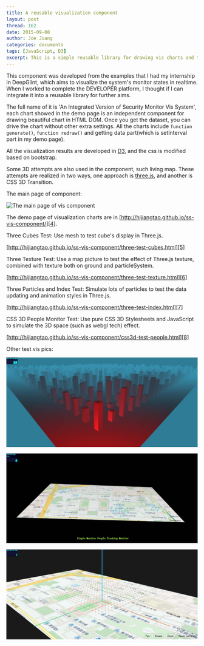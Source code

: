 ```yaml
---
title: A reusable visualization component
layout: post
thread: 162
date: 2015-09-08
author: Joe Jiang
categories: documents
tags: [JavaScript, D3]
excerpt: This is a simple reusable library for drawing vis charts and tables like C3 or Echarts, etc. 
---
```


This component was developed from the examples that I had my internship in DeepGlint, which aims to visualize the system's monitor states in realtime. When I worked to complete the DEVELOPER platform, I thought if I can integrate it into a reusable library for further aims.

The full name of it is 'An Integrated Version of Security Monitor Vis System', each chart showed in the demo page is an independent component for drawing beautiful chart in HTML DOM. Once you get the dataset, you can drive the chart without other extra settings. All the charts include `function generate()`, `function redraw()` and getting data part(which is setInterval part in my demo page).

All the visualization results are developed in [D3][1], and the css is modified based on bootstrap.

Some 3D attempts are also used in the component, such living map. These attempts are realized in two ways, one approach is [three.js][2], and another is CSS 3D Transition.

The main page of component:

![The main page of vis component][3]

The demo page of visualization charts are in [http://hijiangtao.github.io/ss-vis-component/][4].

Three Cubes Test: Use mesh to test cube's display in Three.js.

[http://hijiangtao.github.io/ss-vis-component/three-test-cubes.html][5]

Three Texture Test: Use a map picture to test the effect of Three.js texture, combined with texture both on ground and particleSystem.

[http://hijiangtao.github.io/ss-vis-component/three-test-texture.html][6]

Three Particles and Index Test: Simulate lots of particles to test the data updating and animation styles in Three.js.

[http://hijiangtao.github.io/ss-vis-component/three-test-index.html][7]

CSS 3D People Monitor Test: Use pure CSS 3D Stylesheets and JavaScript to simulate the 3D space (such as webgl tech) effect.

[http://hijiangtao.github.io/ss-vis-component/css3d-test-people.html][8]

Other test vis pics:

![Cubes][9]

![Texture][10]

![CSS 3D][11]


  [1]: http://d3js.org/ "Data-Driven Documents"
  [2]: http://threejs.org/ "three.js"
  [3]: http://hijiangtao.github.io/ss-vis-component/assets/Example.png "The main page of vis component"
  [4]: http://hijiangtao.github.io/ss-vis-component/
  [5]: http://hijiangtao.github.io/ss-vis-component/three-test-cubes.html
  [6]: http://hijiangtao.github.io/ss-vis-component/three-test-texture.html
  [7]: http://hijiangtao.github.io/ss-vis-component/three-test-index.html
  [8]: http://hijiangtao.github.io/ss-vis-component/css3d-test-people.html
  [9]: /assets/2015-09-08-reusable-vis-component-1.png "Pic 1"
  [10]: /assets/2015-09-08-reusable-vis-component-2.png
  [11]: /assets/2015-09-08-reusable-vis-component-3.png